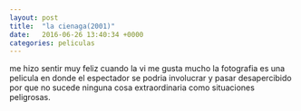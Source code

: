 ```yaml
---
layout: post
title:  "la cienaga(2001)"
date:   2016-06-26 13:40:34 +0000
categories: peliculas
---
```

me hizo sentir muy feliz cuando la vi me gusta mucho la fotografia es una pelicula en donde el espectador se podria 
involucrar y pasar desapercibido por que no sucede ninguna cosa extraordinaria como situaciones peligrosas. 
